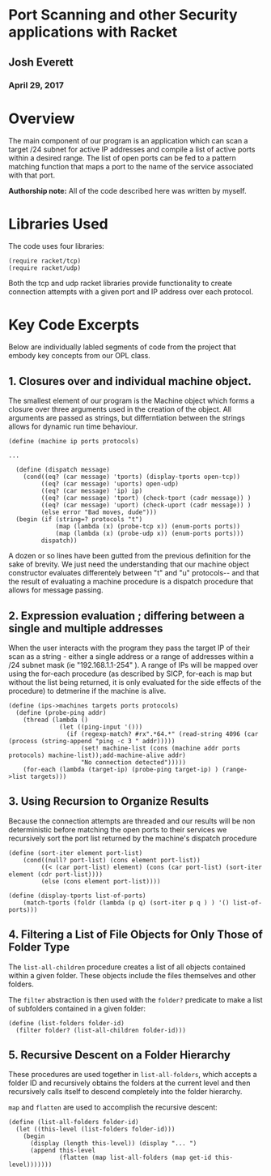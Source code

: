 
# Port Scanning and other Security applications with Racket

## Josh Everett 
### April 29, 2017

# Overview
The main component of our program is an application which can scan a target /24 subnet for active IP
addresses and compile a list of active ports within a desired range. The list of open ports can be
fed to a pattern matching function that maps a port to the name of the service associated with that port.

**Authorship note:** All of the code described here was written by myself.

# Libraries Used
The code uses four libraries:

```
(require racket/tcp)
(require racket/udp)
```

Both the tcp and udp racket libraries provide functionality to create connection attempts with a given port and 
IP address over each protocol.

# Key Code Excerpts

Below are individually labled segments of code from the project that embody key concepts from our OPL class.

## 1. Closures over and individual machine object.

The smallest element of our program is the Machine object which forms a closure over three arguments used 
in the creation of the object. All arguments are passed as strings, but differntiation between the strings
allows for dynamic run time behaviour. 

```racket 
(define (machine ip ports protocols)

...

  (define (dispatch message)
    (cond((eq? (car message) 'tports) (display-tports open-tcp))
         ((eq? (car message) 'uports) open-udp)
         ((eq? (car message) 'ip) ip)
         ((eq? (car message) 'tport) (check-tport (cadr message)) )
         ((eq? (car message) 'uport) (check-uport (cadr message)) )
         (else error "Bad moves, dude")))
  (begin (if (string=? protocols "t")
             (map (lambda (x) (probe-tcp x)) (enum-ports ports))
             (map (lambda (x) (probe-udp x)) (enum-ports ports)))
         dispatch))
 ```
A dozen or so lines have been gutted from the previous definition for the sake of brevity. We just need the understanding
that our machine object constructor evaluates differentely between "t" and "u" protocols-- and that the result of 
evaluating a machine procedure is a dispatch procedure that allows for message passing.
 
## 2. Expression evaluation ; differing between a single and multiple addresses

When the user interacts with the program they pass the target IP of their scan as a string - either a single address 
or a range of addresses within a /24 subnet mask (ie "192.168.1.1-254" ).
A range of IPs will be mapped over using the for-each procedure (as described by SICP, for-each is map
but without the list being returned, it is only evaluated for the side effects of the procedure) to detmerine
if the machine is alive.

```racket
(define (ips->machines targets ports protocols)
  (define (probe-ping addr)
    (thread (lambda ()
              (let ((ping-input '()))
                (if (regexp-match? #rx".*64.*" (read-string 4096 (car (process (string-append "ping -c 3 " addr)))))
                    (set! machine-list (cons (machine addr ports protocols) machine-list));add-machine-alive addr)
                    "No connection detected")))))
    (for-each (lambda (target-ip) (probe-ping target-ip) ) (range->list targets)))

```

## 3. Using Recursion to Organize Results

Because the connection attempts are threaded and our results will be non deterministic
before matching the open ports to their services we recursively sort the port list returned by the
machine's dispatch procedure

```racket
(define (sort-iter element port-list)
    (cond((null? port-list) (cons element port-list))
         ((< (car port-list) element) (cons (car port-list) (sort-iter element (cdr port-list))))
         (else (cons element port-list))))
```

```racket
(define (display-tports list-of-ports)
    (match-tports (foldr (lambda (p q) (sort-iter p q ) ) '() list-of-ports)))
```


## 4. Filtering a List of File Objects for Only Those of Folder Type

The ```list-all-children``` procedure creates a list of all objects contained within a given folder.
These objects include the files themselves and other folders.

The ```filter``` abstraction is then used with the ```folder?``` predicate to make a list of subfolders
contained in a given folder:

```
(define (list-folders folder-id)
  (filter folder? (list-all-children folder-id)))
```

## 5. Recursive Descent on a Folder Hierarchy

These procedures are used together in ```list-all-folders```, which accepts a folder ID and recursively
obtains the folders at the current level and then recursively calls itself to descend completely into the folder
hierarchy.

```map``` and ```flatten``` are used to accomplish the recursive descent:

```
(define (list-all-folders folder-id)
  (let ((this-level (list-folders folder-id)))
    (begin
      (display (length this-level)) (display "... ")
      (append this-level
              (flatten (map list-all-folders (map get-id this-level)))))))
```
